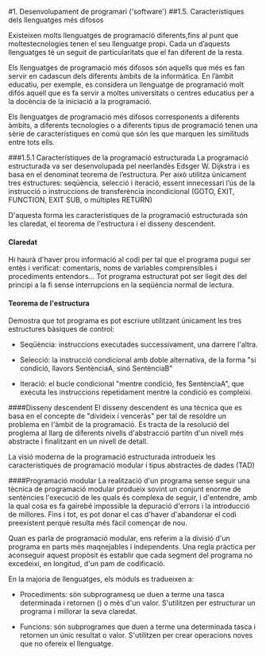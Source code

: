 #1. Desenvolupament de programari ('software')
##1.5. Característiques dels llenguatges més difosos

Existeixen molts llenguatges de programació diferents,fins al punt que moltestecnologies tenen el seu llenguatge propi. Cada un d’aquests llenguatges té un seguit de particularitats que el fan diferent de la resta.

Els llenguatges de programació més difosos són aquells que més es fan servir en cadascun dels diferents àmbits de la informàtica. En l’àmbit educatiu, per exemple, es considera un llenguatge de programació molt difós aquell que es fa
servir a moltes universitats o centres educatius per a la docència de la iniciació a la programació.

Els llenguatges de programació més difosos corresponents a diferents àmbits, a diferents tecnologies o a diferents tipus de programació tenen una sèrie de característiques en comú que són les que marquen les similituds entre tots ells.

###1.5.1 Característiques de la programació estructurada
La programació estructurada va ser desenvolupada pel neerlandès Edsger W. Dijkstra i es basa en el denominat teorema de l’estructura. Per això utilitza únicament tres estructures:  seqüència, selecció i iteració, essent innecessari l’ús de la instrucció o instruccions de transferència incondicional (GOTO, EXIT, FUNCTION, EXIT SUB, o múltiples RETURN)

D'aquesta forma les característiques de la programació estructurada són les claredat, el teorema de l'estructura i el disseny descendent.

#### Claredat
Hi haurà d'haver prou informació al codi per tal que el programa pugui ser entès i verificat: comentaris, noms de variables comprensibles i procediments entendors... Tot programa estructurat pot ser llegit des del principi a la fi sense interrupcions en la seqüència normal de lectura.

#### Teorema de l'estructura
Demostra que tot programa es pot escriure utilitzant únicament les tres estructures bàsiques de control:
* Seqüència: instruccions executades successivament, una darrere l'altra.

* Selecció: la instrucció condicional amb doble alternativa, de la forma "si condició, llavors SentènciaA, sinó SentènciaB"

* Iteració: el bucle condicional "mentre condició, fes SentènciaA", que executa les instruccions repetidament mentre la condició es compleixi.

####Disseny descendent
El disseny descendent és una tècnica que es basa en el concepte de "divideix i venceràs" per tal de resoldre un problema en l'àmbit de la programació. Es tracta de la resolució del proglema al llarg de diferents nivells d'abstracció partitn d'un nivell més abstracte i finalitzant en un nivell de detall.

La visió moderna de la programació estructurada introdueix les característiques de programació modular i tipus abstractes de dades (TAD)

####Programació modular
La realització d'un programa sense seguir una tècnica de programació modular produeix sovint un conjunt enorme de sentències
l'execució de les quals és complexa de seguir, i d'entendre, amb la qual cosa es fa gairebé impossible la depuració d'errors i la introducció de millores. Fins i tot, es pot donar el cas d'haver d'abandonar el codi preexistent perquè resulta més fàcil començar de nou.

Quan es parla de programació modular, ens referim a la divisió d'un programa en parts més maqnejables i independents. Una regla pràctica per aconseguir aquest propòsit és establir que cada segment del programa no excedeixi, en longitud, d'un pam de codificació.

En la majoria de llenguatges, els mòduls es tradueixen a:
* Procediments: són subprogramesq ue duen a terme una tasca determinada i retornen () o més d'un valor. S'utilitzen per estructurar un programa i millorar la seva claredat.

* Funcions: són subprogrames que duen a terme una determinada tasca i retornen un únic resultat o valor. S'utilitzen per crear operacions noves que no ofereix el llenguatge.
